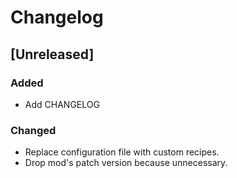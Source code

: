# Changelog

## [Unreleased]

### Added

+ Add CHANGELOG

### Changed

+ Replace configuration file with custom recipes.
+ Drop mod's patch version because unnecessary.
